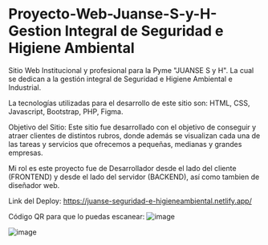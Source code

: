 # Proyecto-Web-Juanse-S-y-H- Gestion Integral de Seguridad e Higiene Ambiental

Sitio Web Institucional y profesional para la Pyme "JUANSE S y H". La cual se dedican a la gestión integral de Seguridad e Higiene Ambiental e Industrial.

La tecnologías utilizadas para el desarrollo de este sitio son: HTML, CSS, Javascript, Bootstrap, PHP, Figma.

Objetivo del Sitio: Este sitio fue desarrollado con el objetivo de conseguir y atraer clientes de distintos rubros, donde además se visualizan cada una de las tareas y servicios que ofrecemos a pequeñas, medianas y grandes empresas.

Mi rol es este proyecto fue de Desarrollador desde el lado del cliente (FRONTEND) y desde el lado del servidor (BACKEND), así como tambien de diseñador web.

Link del Deploy: https://juanse-seguridad-e-higieneambiental.netlify.app/

Código QR para que lo puedas escanear: ![image](https://github.com/jibarrera/Proyecto-Web-Juanse-S-y-H-/assets/51324038/5b5e3e16-f709-4f26-abbd-f91025eaf383)


![image](https://github.com/jibarrera/Proyecto-Web-Juanse-S-y-H-/assets/51324038/c5a29902-27fd-47ea-a45d-1baef8af36bb)


